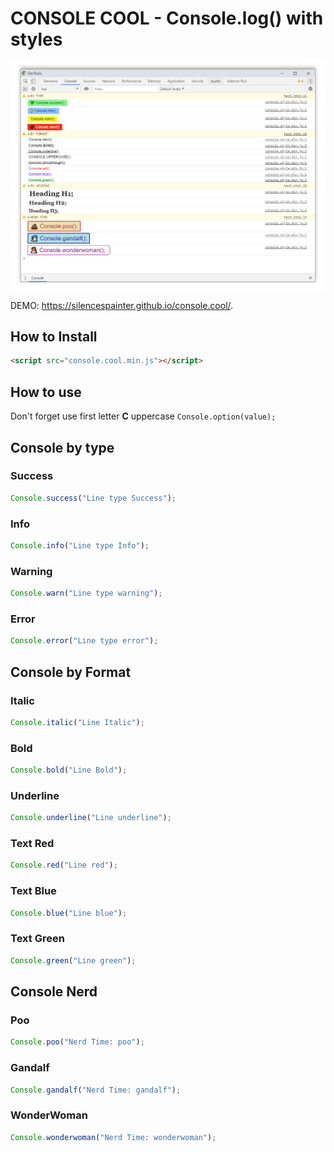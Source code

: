 # CONSOLE COOL - Console.log() with styles

![Image](img/console.style.jpg)

DEMO: https://silencespainter.github.io/console.cool/.

## How to Install

```HTML
<script src="console.cool.min.js"></script>
```

## How to use

Don't forget use first letter **C** uppercase `Console.option(value);`

## Console by type

### Success

```javascript
Console.success("Line type Success");
```

### Info

```javascript
Console.info("Line type Info");
```

### Warning

```javascript
Console.warn("Line type warning");
```

### Error

```javascript
Console.error("Line type error");
```

## Console by Format

### Italic

```javascript
Console.italic("Line Italic");
```

### Bold

```javascript
Console.bold("Line Bold");
```

### Underline

```javascript
Console.underline("Line underline");
```

### Text Red

```javascript
Console.red("Line red");
```

### Text Blue

```javascript
Console.blue("Line blue");
```

### Text Green

```javascript
Console.green("Line green");
```

## Console Nerd

### Poo

```javascript
Console.poo("Nerd Time: poo");
```

### Gandalf

```javascript
Console.gandalf("Nerd Time: gandalf");
```

### WonderWoman

```javascript
Console.wonderwoman("Nerd Time: wonderwoman");
```
